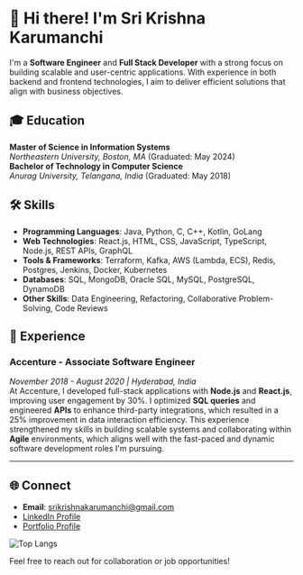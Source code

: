 # 👋 Hi there! I'm Sri Krishna Karumanchi

I'm a **Software Engineer** and **Full Stack Developer** with a strong focus on building scalable and user-centric applications. With experience in both backend and frontend technologies, I aim to deliver efficient solutions that align with business objectives.

## 🎓 Education  

**Master of Science in Information Systems**  
*Northeastern University, Boston, MA* (Graduated: May 2024)  
**Bachelor of Technology in Computer Science**  
*Anurag University, Telangana, India* (Graduated: May 2018)

## 🛠️ Skills  

- **Programming Languages**: Java, Python, C, C++, Kotlin, GoLang  
- **Web Technologies**: React.js, HTML, CSS, JavaScript, TypeScript, Node.js, REST APIs, GraphQL  
- **Tools & Frameworks**: Terraform, Kafka, AWS (Lambda, ECS), Redis, Postgres, Jenkins, Docker, Kubernetes  
- **Databases**: SQL, MongoDB, Oracle SQL, MySQL, PostgreSQL, DynamoDB  
- **Other Skills**: Data Engineering, Refactoring, Collaborative Problem-Solving, Code Reviews

## 💼 Experience

### **Accenture - Associate Software Engineer**  
*November 2018 - August 2020 | Hyderabad, India*  
At Accenture, I developed full-stack applications with **Node.js** and **React.js**, improving user engagement by 30%. I optimized **SQL queries** and engineered **APIs** to enhance third-party integrations, which resulted in a 25% improvement in data interaction efficiency. This experience strengthened my skills in building scalable systems and collaborating within **Agile** environments, which aligns well with the fast-paced and dynamic software development roles I'm pursuing.

---

## 🌐 Connect  

- **Email**: [srikrishnakarumanchi@gmail.com](mailto:srikrishnakarumanchi@gmail.com)  
- [LinkedIn Profile](https://www.linkedin.com/in/sri-krishna-karumanchi/)  
- [Portfolio Profile](https://srikrishnakarumanchi.my.canva.site/)

![Top Langs](https://github-readme-stats.vercel.app/api/top-langs/?username=7srik&layout=compact&exclude_repo=Crash-Course-in-Statistical-Learning-in-the-Context-of-Data-Science,Machine_Learning_Report_CSGO,Neural-Network-Type-Classification-CSGO-dataset,Model_Interpretability_and_Shap_analysis_in_machine_learning,Auto_ML_CSGO_Round_Winner,ML_Data_Cleaning_And_Feature_Selection)




Feel free to reach out for collaboration or job opportunities!
